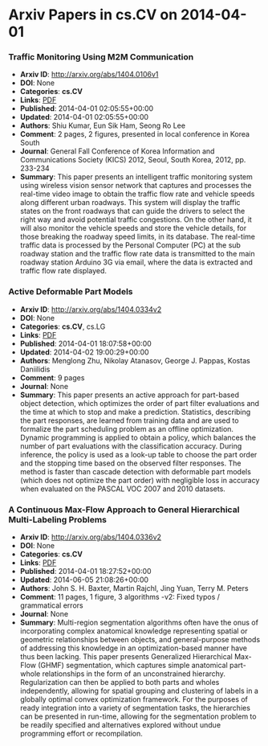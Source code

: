 # Arxiv Papers in cs.CV on 2014-04-01
### Traffic Monitoring Using M2M Communication
- **Arxiv ID**: http://arxiv.org/abs/1404.0106v1
- **DOI**: None
- **Categories**: **cs.CV**
- **Links**: [PDF](http://arxiv.org/pdf/1404.0106v1)
- **Published**: 2014-04-01 02:05:55+00:00
- **Updated**: 2014-04-01 02:05:55+00:00
- **Authors**: Shiu Kumar, Eun Sik Ham, Seong Ro Lee
- **Comment**: 2 pages, 2 figures, presented in local conference in Korea South
- **Journal**: General Fall Conference of Korea Information and Communications
  Society (KICS) 2012, Seoul, South Korea, 2012, pp. 233-234
- **Summary**: This paper presents an intelligent traffic monitoring system using wireless vision sensor network that captures and processes the real-time video image to obtain the traffic flow rate and vehicle speeds along different urban roadways. This system will display the traffic states on the front roadways that can guide the drivers to select the right way and avoid potential traffic congestions. On the other hand, it will also monitor the vehicle speeds and store the vehicle details, for those breaking the roadway speed limits, in its database. The real-time traffic data is processed by the Personal Computer (PC) at the sub roadway station and the traffic flow rate data is transmitted to the main roadway station Arduino 3G via email, where the data is extracted and traffic flow rate displayed.



### Active Deformable Part Models
- **Arxiv ID**: http://arxiv.org/abs/1404.0334v2
- **DOI**: None
- **Categories**: **cs.CV**, cs.LG
- **Links**: [PDF](http://arxiv.org/pdf/1404.0334v2)
- **Published**: 2014-04-01 18:07:58+00:00
- **Updated**: 2014-04-02 19:00:29+00:00
- **Authors**: Menglong Zhu, Nikolay Atanasov, George J. Pappas, Kostas Daniilidis
- **Comment**: 9 pages
- **Journal**: None
- **Summary**: This paper presents an active approach for part-based object detection, which optimizes the order of part filter evaluations and the time at which to stop and make a prediction. Statistics, describing the part responses, are learned from training data and are used to formalize the part scheduling problem as an offline optimization. Dynamic programming is applied to obtain a policy, which balances the number of part evaluations with the classification accuracy. During inference, the policy is used as a look-up table to choose the part order and the stopping time based on the observed filter responses. The method is faster than cascade detection with deformable part models (which does not optimize the part order) with negligible loss in accuracy when evaluated on the PASCAL VOC 2007 and 2010 datasets.



### A Continuous Max-Flow Approach to General Hierarchical Multi-Labeling Problems
- **Arxiv ID**: http://arxiv.org/abs/1404.0336v2
- **DOI**: None
- **Categories**: **cs.CV**
- **Links**: [PDF](http://arxiv.org/pdf/1404.0336v2)
- **Published**: 2014-04-01 18:27:52+00:00
- **Updated**: 2014-06-05 21:08:26+00:00
- **Authors**: John S. H. Baxter, Martin Rajchl, Jing Yuan, Terry M. Peters
- **Comment**: 11 pages, 1 figure, 3 algorithms -v2: Fixed typos / grammatical
  errors
- **Journal**: None
- **Summary**: Multi-region segmentation algorithms often have the onus of incorporating complex anatomical knowledge representing spatial or geometric relationships between objects, and general-purpose methods of addressing this knowledge in an optimization-based manner have thus been lacking. This paper presents Generalized Hierarchical Max-Flow (GHMF) segmentation, which captures simple anatomical part-whole relationships in the form of an unconstrained hierarchy. Regularization can then be applied to both parts and wholes independently, allowing for spatial grouping and clustering of labels in a globally optimal convex optimization framework. For the purposes of ready integration into a variety of segmentation tasks, the hierarchies can be presented in run-time, allowing for the segmentation problem to be readily specified and alternatives explored without undue programming effort or recompilation.



